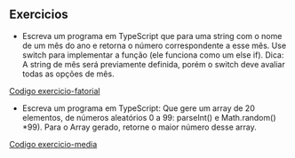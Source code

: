 ## Exercicios

- Escreva um programa em TypeScript que para uma string com o nome de um mês do ano e retorna o número correspondente a esse mês. Use switch para implementar a função (ele funciona como um else if). Dica: A string de mês será previamente definida, porém o switch deve avaliar todas as opções de mês.

[Codigo exercicio-fatorial](exercicio-fatorial.ts)

- Escreva um programa em TypeScript: Que gere um array de 20 elementos, de números aleatórios 0 a 99:  parseInt() e Math.random() *99). Para o Array gerado, retorne o maior número desse array.

[Codigo exercicio-media](exercicio-media.ts)
